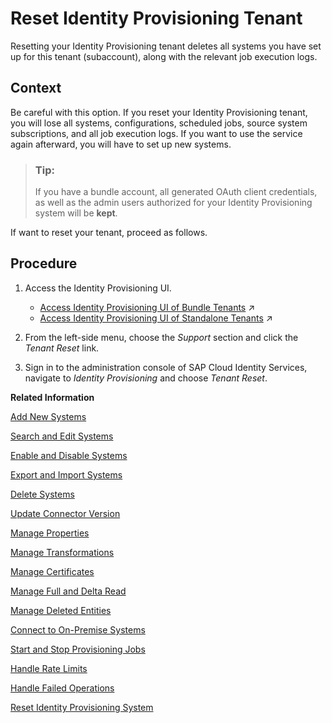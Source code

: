 <!-- loio8c7ba9ab62c947eaa1feb584408c1273 -->

# Reset Identity Provisioning Tenant

Resetting your Identity Provisioning tenant deletes all systems you have set up for this tenant \(subaccount\), along with the relevant job execution logs.



## Context

Be careful with this option. If you reset your Identity Provisioning tenant, you will lose all systems, configurations, scheduled jobs, source system subscriptions, and all job execution logs. If you want to use the service again afterward, you will have to set up new systems.

> ### Tip:  
> If you have a bundle account, all generated OAuth client credentials, as well as the admin users authorized for your Identity Provisioning system will be **kept**.

If want to reset your tenant, proceed as follows.



<a name="loio8c7ba9ab62c947eaa1feb584408c1273__steps_rkz_gpx_fx"/>

## Procedure

1.  Access the Identity Provisioning UI.

    -   [Access Identity Provisioning UI of Bundle Tenants](https://help.sap.com/viewer/f48e822d6d484fa5ade7dda78b64d9f5/Cloud/en-US/7ab5884ffbc44461a57622d2f633e57c.html "Access the Identity Provisioning UI when the service is bundled as part of an SAP cloud solution's license.") :arrow_upper_right:
    -   [Access Identity Provisioning UI of Standalone Tenants](https://help.sap.com/viewer/f48e822d6d484fa5ade7dda78b64d9f5/Cloud/en-US/61fd82ed48ab42b2bc74626926c1722c.html "Access the Identity Provisioning user interface as a standalone product.") :arrow_upper_right:

2.  From the left-side menu, choose the *Support* section and click the *Tenant Reset* link.

3.  Sign in to the administration console of SAP Cloud Identity Services, navigate to *Identity Provisioning* and choose *Tenant Reset*.


**Related Information**  


[Add New Systems](add-new-systems-bd214dc.md "You can add source, target, and proxy systems for your provisioning scenarios.")

[Search and Edit Systems](search-and-edit-systems-68a02be.md "You can search and edit source, target, and proxy systems in the Identity Provisioning user interface.")

[Enable and Disable Systems](enable-and-disable-systems-89da372.md "You can enable and disable source and target systems in Identity Provisioning.")

[Export and Import Systems](export-and-import-systems-1de7de0.md "You can export and import source, target and proxy systems in Identity Provisioning.")

[Delete Systems](delete-systems-3a37213.md "You can delete a source, target, or proxy system from Identity Provisioning.")

[Update Connector Version](update-connector-version-8558733.md "Update a connector version to allow your provisioning system to use a new API.")

[Manage Properties](manage-properties-4e2bc9d.md "You can add, delete and modify properties for a system in Identity Provisioning.")

[Manage Transformations](manage-transformations-2d0fbe5.md "You can manage transformations with graphical and JSON text editor. Regardless of which one you choose, the following initial steps are the same.")

[Manage Certificates](manage-certificates-86d06a0.md "Identity Provisioning supports certificate-based authentication for secure communication with the provisioning systems (connectors) provided by the service.")

[Manage Full and Delta Read](manage-full-and-delta-read-b7f817c.md "When you set up your systems and start a scheduled provisioning task, the standard behavior of the process reads all the entities from the source system. This mode prevents data loss and always keeps your target system synchronized with the source. However, it may take a long time for every job to be executed.")

[Manage Deleted Entities](manage-deleted-entities-3d6bdf1.md "Manage deletion of entities (users or groups) in the target system after they have been deleted from the source system.")

[Connect to On-Premise Systems](connect-to-on-premise-systems-3f1cac2.md "Set up the connection to on-premise systems when your Identity Provisioning bundle or standalone tenant is running on the infrastructure of SAP Cloud Identity Services.")

[Start and Stop Provisioning Jobs](start-and-stop-provisioning-jobs-531a261.md "You can start and stop a provisioning job from the Identity Provisioning user interface (UI) or from an API client by using the Identity Provisioning tenant admin API.")

[Handle Rate Limits](handle-rate-limits-15f7f23.md "Identity Provisioning APIs implement rate limits to control the number of incoming requests for a given time.")

[Handle Failed Operations](handle-failed-operations-0382a0c.md "In certain cases, you can set a retry for a failed operation due to an occurred exception.")

[Reset Identity Provisioning System](reset-identity-provisioning-system-0bc1e53.md "Resetting an Identity Provisioning system (source or target) deletes all Identity Provisioning operational data.")

